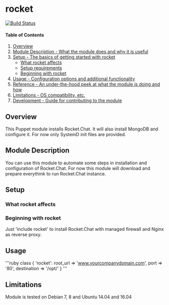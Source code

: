 # rocket
[![Build Status](https://travis-ci.org/Cosaquee/puppet-rocket.svg?branch=master)](https://travis-ci.org/Cosaquee/puppet-rocket)

#### Table of Contents

1. [Overview](#overview)
2. [Module Description - What the module does and why it is useful](#module-description)
3. [Setup - The basics of getting started with rocket](#setup)
    * [What rocket affects](#what-rocket-affects)
    * [Setup requirements](#setup-requirements)
    * [Beginning with rocket](#beginning-with-rocket)
4. [Usage - Configuration options and additional functionality](#usage)
5. [Reference - An under-the-hood peek at what the module is doing and how](#reference)
5. [Limitations - OS compatibility, etc.](#limitations)
6. [Development - Guide for contributing to the module](#development)

## Overview
This Puppet module installs Rocket.Chat. It will also install MongoDB and configure it. For now only SystemD init files are provided.

## Module Description

You can use this module to automate some steps in installation and configuration of Rocket.Chat. For now this module will download and prepare everythink to run Rocket.Chat instance.

## Setup

### What rocket affects

### Beginning with rocket

Just 'include rocket' to install Rocket.Chat with managed firewall and Nginx as reverse proxy.

## Usage

'''ruby
class { 'rocket':
  root_url    => 'www.yourcompanydomain.com',
  port        => '80',
  destination => '/opt/'
} 
'''

## Limitations

Module is tested on Debian 7, 8 and Ubuntu 14.04 and 16.04
